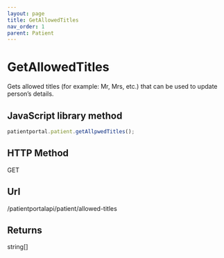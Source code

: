```yaml
---
layout: page
title: GetAllowedTitles
nav_order: 1
parent: Patient
---
```


# GetAllowedTitles

Gets allowed titles (for example: Mr, Mrs, etc.) that can be used to update person’s details.

## JavaScript library method

```javascript
patientportal.patient.getAllpwedTitles();
```

## HTTP Method

GET

## ****Url****

/patientportalapi/patient/allowed-titles

## Returns

string\[\]
